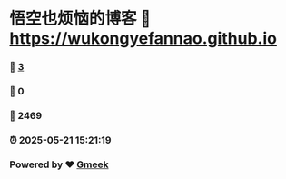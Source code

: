 # 悟空也烦恼的博客 :link: https://wukongyefannao.github.io 
### :page_facing_up: [3](https://wukongyefannao.github.io/tag.html) 
### :speech_balloon: 0 
### :hibiscus: 2469 
### :alarm_clock: 2025-05-21 15:21:19 
### Powered by :heart: [Gmeek](https://github.com/Meekdai/Gmeek)
